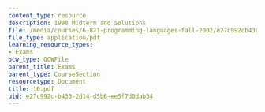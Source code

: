 ```yaml
---
content_type: resource
description: 1998 Midterm and Solutions
file: /media/courses/6-821-programming-languages-fall-2002/e27c992cb4302d14d5b6ee5f7d0dab34_16.pdf
file_type: application/pdf
learning_resource_types:
- Exams
ocw_type: OCWFile
parent_title: Exams
parent_type: CourseSection
resourcetype: Document
title: 16.pdf
uid: e27c992c-b430-2d14-d5b6-ee5f7d0dab34
---
```

